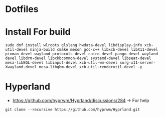 # Dotfiles

# Install For build

`sudo dnf install wlroots glslang hwdata-devel libdisplay-info xcb-util-devel ninja-build cmake meson gcc-c++ libxcb-devel libX11-devel pixman-devel wayland-protocols-devel cairo-devel pango-devel wayland-devel libdrm-devel libxkbcommon-devel systemd-devel libseat-devel mesa-libEGL-devel libinput-devel xcb-util-wm-devel xorg-x11-server-Xwayland-devel mesa-libgbm-devel xcb-util-renderutil-devel -y`

# Hyperland

- https://github.com/hyprwm/Hyprland/discussions/284 -> For help

`git clone --recursive https://github.com/hyprwm/Hyprland.git`
